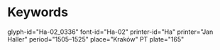 # Keywords
glyph-id="Ha-02_0336"
font-id="Ha-02"
printer-id="Ha"
printer="Jan Haller"
period="1505–1525"
place="Kraków"
PT plate="165"
